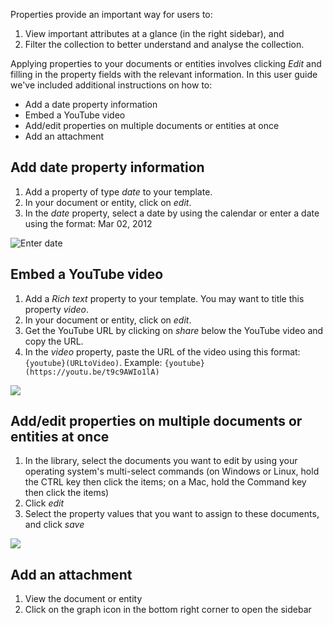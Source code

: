 Properties provide an important way for users to: 
1. View important attributes at a glance (in the right sidebar), and 
2. Filter the collection to better understand and analyse the collection.

Applying properties to your documents or entities involves clicking _Edit_ and filling in the property fields with the relevant information. In this user guide we've included additional instructions on how to:

* Add a date property information
* Embed a YouTube video
* Add/edit properties on multiple documents or entities at once
* Add an attachment

## Add date property information
1. Add a property of type _date_ to your template. 
2. In your document or entity, click on _edit_.
3. In the _date_ property, select a date by using the calendar or enter a date using the format: Mar 02, 2012

![Enter date](http://www.uwazi.io/wp-content/uploads/2017/04/date-property.png)

## Embed a YouTube video
1. Add a _Rich text_ property to your template. You may want to title this property _video_. 
2. In your document or entity, click on _edit_. 
3. Get the YouTube URL by clicking on _share_ below the YouTube video and copy the URL.
4. In the _video_ property, paste the URL of the video using this format: `{youtube}(URLtoVideo)`. Example: `{youtube}(https://youtu.be/t9c9AWIo1lA)`

![](http://g.recordit.co/GO205KPeUE.gif)

## Add/edit properties on multiple documents or entities at once
1. In the library, select the documents you want to edit by using your operating system's multi-select commands (on Windows or Linux, hold the CTRL key then click the items; on a Mac, hold the Command key then click the items)
2. Click _edit_
3. Select the property values that you want to assign to these documents, and click _save_

![](http://g.recordit.co/MTOmvXjhv9.gif)

## Add an attachment
1. View the document or entity
2. Click on the graph icon in the bottom right corner to open the sidebar